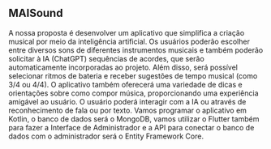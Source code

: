 ## MAISound

A nossa proposta é desenvolver um aplicativo que simplifica a criação musical por meio da inteligência artificial. Os usuários poderão escolher entre diversos sons de diferentes instrumentos musicais e também poderão solicitar à IA (ChatGPT) sequências de acordes, que serão automaticamente incorporadas ao projeto. Além disso, será possível selecionar ritmos de bateria e receber sugestões de tempo musical (como 3/4 ou 4/4). O aplicativo também oferecerá uma variedade de dicas e orientações sobre como compor música, proporcionando uma experiência amigável ao usuário. O usuário poderá interagir com a IA ou através de reconhecimento de fala ou por texto.
Vamos programar o aplicativo em Kotlin, o banco de dados será o MongoDB, vamos utilizar o Flutter também para fazer a Interface de Administrador e a API para conectar o banco de dados com o administrador será o Entity Framework Core.
